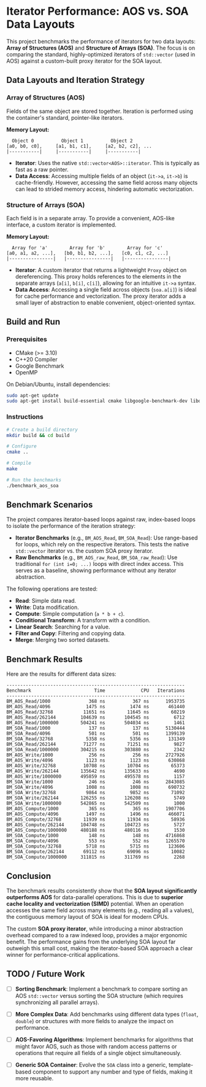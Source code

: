 # Iterator Performance: AOS vs. SOA Data Layouts

This project benchmarks the performance of iterators for two data layouts: **Array of Structures (AOS)** and **Structure of Arrays (SOA)**. The focus is on comparing the standard, highly-optimized iterators of `std::vector` (used in AOS) against a custom-built proxy iterator for the SOA layout.

## Data Layouts and Iteration Strategy

### Array of Structures (AOS)

Fields of the same object are stored together. Iteration is performed using the container's standard, pointer-like iterators.

**Memory Layout:**
```
  Object 0          Object 1          Object 2
[a0, b0, c0],     [a1, b1, c1],     [a2, b2, c2], ...
|-----------|     |-----------|     |-----------|
```
-   **Iterator**: Uses the native `std::vector<AOS>::iterator`. This is typically as fast as a raw pointer.
-   **Data Access**: Accessing multiple fields of an object (`it->a`, `it->b`) is cache-friendly. However, accessing the same field across many objects can lead to strided memory access, hindering automatic vectorization.

### Structure of Arrays (SOA)

Each field is in a separate array. To provide a convenient, AOS-like interface, a custom iterator is implemented.

**Memory Layout:**
```
  Array for 'a'        Array for 'b'        Array for 'c'
[a0, a1, a2, ...],   [b0, b1, b2, ...],   [c0, c1, c2, ...]
|----------------|   |----------------|   |----------------|
```
-   **Iterator**: A custom iterator that returns a lightweight `Proxy` object on dereferencing. This proxy holds references to the elements in the separate arrays (`a[i]`, `b[i]`, `c[i]`), allowing for an intuitive `it->a` syntax.
-   **Data Access**: Accessing a single field across objects (`soa.a[i]`) is ideal for cache performance and vectorization. The proxy iterator adds a small layer of abstraction to enable convenient, object-oriented syntax.

## Build and Run

### Prerequisites
-   CMake (>= 3.10)
-   C++20 Compiler
-   Google Benchmark
-   OpenMP

On Debian/Ubuntu, install dependencies:
```bash
sudo apt-get update
sudo apt-get install build-essential cmake libgoogle-benchmark-dev libomp-dev
```

### Instructions
```bash
# Create a build directory
mkdir build && cd build

# Configure
cmake ..

# Compile
make

# Run the benchmarks
./benchmark_aos_soa
```

## Benchmark Scenarios
The project compares iterator-based loops against raw, index-based loops to isolate the performance of the iteration strategy:
-   **Iterator Benchmarks** (e.g., `BM_AOS_Read`, `BM_SOA_Read`): Use range-based for loops, which rely on the respective iterators. This tests the native `std::vector` iterator vs. the custom SOA proxy iterator.
-   **Raw Benchmarks** (e.g., `BM_AOS_raw_Read`, `BM_SOA_raw_Read`): Use traditional `for (int i=0; ...)` loops with direct index access. This serves as a baseline, showing performance without any iterator abstraction.

The following operations are tested:
-   **Read**: Simple data read.
-   **Write**: Data modification.
-   **Compute**: Simple computation (`a * b + c`).
-   **Conditional Transform**: A transform with a condition.
-   **Linear Search**: Searching for a value.
-   **Filter and Copy**: Filtering and copying data.
-   **Merge**: Merging two sorted datasets.

## Benchmark Results
Here are the results for different data sizes:
```
-----------------------------------------------------------------
Benchmark                       Time             CPU   Iterations
-----------------------------------------------------------------
BM_AOS_Read/1000              368 ns          367 ns      1953735
BM_AOS_Read/4096             1475 ns         1474 ns       461440
BM_AOS_Read/32768           11651 ns        11645 ns        60219
BM_AOS_Read/262144         104639 ns       104545 ns         6712
BM_AOS_Read/1000000        504241 ns       504034 ns         1461
BM_SOA_Read/1000              137 ns          137 ns      5130444
BM_SOA_Read/4096              501 ns          501 ns      1399139
BM_SOA_Read/32768            5358 ns         5356 ns       131349
BM_SOA_Read/262144          71277 ns        71251 ns         9827
BM_SOA_Read/1000000        304215 ns       303880 ns         2342
BM_AOS_Write/1000             256 ns          256 ns      2727926
BM_AOS_Write/4096            1123 ns         1123 ns       630868
BM_AOS_Write/32768          10708 ns        10704 ns        65373
BM_AOS_Write/262144        135642 ns       135633 ns         4690
BM_AOS_Write/1000000       495859 ns       495578 ns         1157
BM_SOA_Write/1000             246 ns          246 ns      2843085
BM_SOA_Write/4096            1008 ns         1008 ns       690732
BM_SOA_Write/32768           9864 ns         9852 ns        71092
BM_SOA_Write/262144        126255 ns       126208 ns         5749
BM_SOA_Write/1000000       542865 ns       542509 ns         1000
BM_AOS_Compute/1000           365 ns          365 ns      1907706
BM_AOS_Compute/4096          1497 ns         1496 ns       466071
BM_AOS_Compute/32768        11939 ns        11934 ns        58936
BM_AOS_Compute/262144      104748 ns       104723 ns         5727
BM_AOS_Compute/1000000     480188 ns       480116 ns         1530
BM_SOA_Compute/1000           148 ns          148 ns      4716868
BM_SOA_Compute/4096           553 ns          552 ns      1265570
BM_SOA_Compute/32768         5718 ns         5715 ns       123606
BM_SOA_Compute/262144       69112 ns        69096 ns        10082
BM_SOA_Compute/1000000     311815 ns       311769 ns         2268
```

## Conclusion

The benchmark results consistently show that the **SOA layout significantly outperforms AOS** for data-parallel operations. This is due to **superior cache locality and vectorization (SIMD)** potential. When an operation accesses the same field across many elements (e.g., reading all `a` values), the contiguous memory layout of SOA is ideal for modern CPUs.

The custom **SOA proxy iterator**, while introducing a minor abstraction overhead compared to a raw indexed loop, provides a major ergonomic benefit. The performance gains from the underlying SOA layout far outweigh this small cost, making the iterator-based SOA approach a clear winner for performance-critical applications.

## TODO / Future Work

- [ ] **Sorting Benchmark**: Implement a benchmark to compare sorting an AOS `std::vector` versus sorting the SOA structure (which requires synchronizing all parallel arrays).
- [ ] **More Complex Data**: Add benchmarks using different data types (`float`, `double`) or structures with more fields to analyze the impact on performance.
- [ ] **AOS-Favoring Algorithms**: Implement benchmarks for algorithms that might favor AOS, such as those with random access patterns or operations that require all fields of a single object simultaneously.
- [ ] **Generic SOA Container**: Evolve the `SOA` class into a generic, template-based component to support any number and type of fields, making it more reusable.


